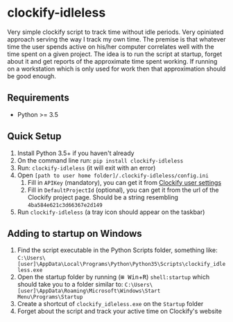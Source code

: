 # clockify-idleless
Very simple clockify script to track time without idle periods. Very opiniated approach serving the way I track my own time. The premise is that whatever time the user spends active on his/her computer correlates well with the time spent on a given project. The idea is to run the script at startup, forget about it and get reports of the approximate time spent working. If running on a workstation which is only used for work then that approximation should be good enough.

## Requirements
* Python >= 3.5

## Quick Setup
1. Install Python 3.5+ if you haven't already
1. On the command line run: `pip install clockify-idleless`
1. Run: `clockify-idleless` (it will exit with an error)
1. Open `[path to user home folder]/.clockify-idleless/config.ini`
    1. Fill in `APIKey` (mandatory), you can get it from [Clockify user settings](https://clockify.me/user/settings)
    1. Fill in `DefaultProjectId` (optional), you can get it from the url of the Clockify project page. Should be a string resembling `4ba584e621c3d66367e2d149`
1. Run `clockify-idleless` (a tray icon should appear on the taskbar)

## Adding to startup on Windows
1. Find the script executable in the Python Scripts folder, something like: `C:\Users\[user]\AppData\Local\Programs\Python\Python35\Scripts\clockify_idleless.exe`
1. Open the startup folder by running (<kbd>⊞ Win</kbd>+<kbd>R</kbd>) `shell:startup` which should take you to a folder similar to: `C:\Users\[user]\AppData\Roaming\Microsoft\Windows\Start Menu\Programs\Startup`
1. Create a shortcut of `clockify_idleless.exe` on the `Startup` folder
1. Forget about the script and track your active time on Clockify's website

